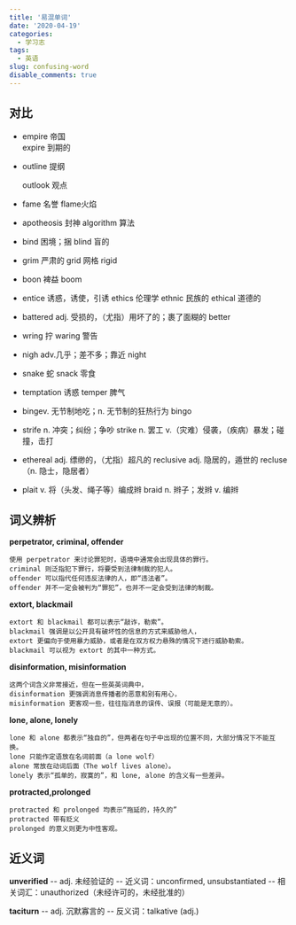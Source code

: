 ```yaml
---
title: '易混单词'
date: '2020-04-19'
categories:
  - 学习志
tags:
  - 英语
slug: confusing-word
disable_comments: true
---
```

## 对比

- empire 帝国  
	expire 到期的
	
- outline 提纲  
	
	outlook 观点
	
- fame 名誉
	flame火焰
	
- apotheosis 封神
	algorithm 算法
	
- bind 困境；捆
	blind 盲的
	
- grim 严肃的
	grid 网格
	rigid
	
- boon 裨益
	boom 
	
- entice 诱惑，诱使，引诱
	ethics 伦理学
	ethnic 民族的
	ethical 道德的
	
- battered adj. 受损的，（尤指）用坏了的；裹了面糊的
	better
	
- wring 拧
	waring 警告
	
- nigh adv.几乎；差不多；靠近
	night 
	
- snake 蛇
	snack 零食
	
- temptation 诱惑
	temper 脾气
	
- bingev. 无节制地吃；n. 无节制的狂热行为
	bingo
	
- strife n. 冲突；纠纷；争吵
	strike n. 罢工 v.（灾难）侵袭，（疾病）暴发；碰撞，击打
	
- ethereal adj. 缥缈的，（尤指）超凡的
	reclusive adj. 隐居的，遁世的
	recluse（n. 隐士，隐居者）
	
- plait v. 将（头发、绳子等）编成辫
	braid n. 辫子；发辫 v. 编辫


## 词义辨析
**perpetrator, criminal, offender**

	使用 perpetrator 来讨论罪犯时，语境中通常会出现具体的罪行。
	criminal 则泛指犯下罪行，将要受到法律制裁的犯人。
	offender 可以指代任何违反法律的人，即“违法者”。
	offender 并不一定会被判为“罪犯”，也并不一定会受到法律的制裁。

**extort, blackmail**

	extort 和 blackmail 都可以表示“敲诈，勒索”。
	blackmail 强调是以公开具有破坏性的信息的方式来威胁他人，
	extort 更偏向于使用暴力威胁，或者是在双方权力悬殊的情况下进行威胁勒索。
	blackmail 可以视为 extort 的其中一种方式。

**disinformation, misinformation**

	这两个词含义非常接近，但在一些英英词典中，
	disinformation 更强调消息传播者的恶意和别有用心，
	misinformation 更客观一些，往往指消息的误传、误报（可能是无意的）。

**lone, alone, lonely**

	lone 和 alone 都表示“独自的”，但两者在句子中出现的位置不同，大部分情况下不能互换。
	lone 只能作定语放在名词前面（a lone wolf）
	alone 常放在动词后面（The wolf lives alone）。
	lonely 表示“孤单的，寂寞的”，和 lone, alone 的含义有一些差异。

**protracted,prolonged**

	protracted 和 prolonged 均表示“拖延的，持久的”
	protracted 带有贬义
	prolonged 的意义则更为中性客观。

## 近义词

**unverified**
-- adj. 未经验证的
-- 近义词：unconfirmed, unsubstantiated
-- 相关词汇：unauthorized（未经许可的，未经批准的）

**taciturn**
-- adj. 沉默寡言的
-- 反义词：talkative (adj.)

